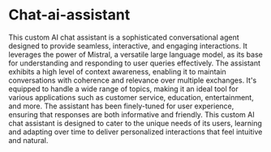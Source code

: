 # Chat-ai-assistant
 This custom AI chat assistant is a sophisticated conversational agent designed to provide seamless, interactive, and engaging interactions. It leverages the power of Mistral, a versatile large language model, as its base for understanding and responding to user queries effectively. The assistant exhibits a high level of context awareness, enabling it to maintain conversations with coherence and relevance over multiple exchanges. It's equipped to handle a wide range of topics, making it an ideal tool for various applications such as customer service, education, entertainment, and more. The assistant has been finely-tuned for user experience, ensuring that responses are both informative and friendly. This custom AI chat assistant is designed to cater to the unique needs of its users, learning and adapting over time to deliver personalized interactions that feel intuitive and natural.
